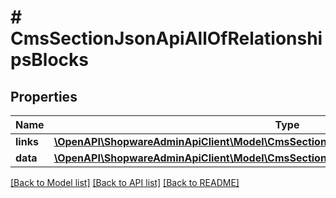 # # CmsSectionJsonApiAllOfRelationshipsBlocks

## Properties

Name | Type | Description | Notes
------------ | ------------- | ------------- | -------------
**links** | [**\OpenAPI\ShopwareAdminApiClient\Model\CmsSectionJsonApiAllOfRelationshipsBlocksLinks**](CmsSectionJsonApiAllOfRelationshipsBlocksLinks.md) |  | [optional]
**data** | [**\OpenAPI\ShopwareAdminApiClient\Model\CmsSectionJsonApiAllOfRelationshipsBlocksData[]**](CmsSectionJsonApiAllOfRelationshipsBlocksData.md) |  | [optional]

[[Back to Model list]](../../README.md#models) [[Back to API list]](../../README.md#endpoints) [[Back to README]](../../README.md)
